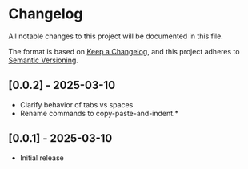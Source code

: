 # Changelog

All notable changes to this project will be documented in this file.

The format is based on [Keep a Changelog](https://keepachangelog.com/en/1.1.0/),
and this project adheres to [Semantic Versioning](https://semver.org/spec/v2.0.0.html).

## [0.0.2] - 2025-03-10

- Clarify behavior of tabs vs spaces
- Rename commands to copy-paste-and-indent.*

## [0.0.1] - 2025-03-10

- Initial release
